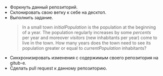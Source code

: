 - Форкнуть данный репозиторий.
- Склонировать свою ветку к себе на десктоп.
- Выполнить задание.
  > In a small town *initialPopulation* is the population at the beginning of a year.
  > The population regularly increases by some *percents* per year 
  > and moreover *visitors*   (new inhabitants per year) come to live in the town.
  > How many years does the town need to see its population greater or equal to *currentPopulation* inhabitants?
- Синхронизировать изменения с содержимым своего репозитория на gitub-e.
- Сделать pull request к данному репозиторию.
